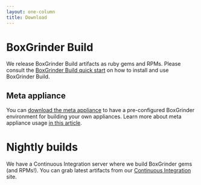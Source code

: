 ```yaml
---
layout: one-column
title: Download
---
```


# BoxGrinder Build

We release BoxGrinder Build artifacts as ruby gems and RPMs. Please consult the [BoxGrinder Build quick start][bgbuild_quick_start] on how to install and use BoxGrinder Build.

## Meta appliance

You can [download the meta appliance][meta_download] to have a pre-configured BoxGrinder environment for building your own appliances. Learn more about meta appliance usage [in this article][bgbuild_meta_appliance].

# Nightly builds

We have a Continuous Integration server where we build BoxGrinder gems (and RPMs!). You can grab latest artifacts from our [Continuous Integration][ci] site.

<script type="text/javascript" src="http://ci.stormgrind.org/externalStatus.html?projectId=project2&js=1"> </script>

[meta_download]: /download/boxgrinder-build-meta-appliance
[bgbuild_quick_start]: /tutorials/boxgrinder-build-quick-start
[bgbuild_meta_appliance]: /tutorials/boxgrinder-build-meta-appliance
[ci]: http://ci.stormgrind.org/project.html?projectId=project2&tab=projectOverview&guest=1

